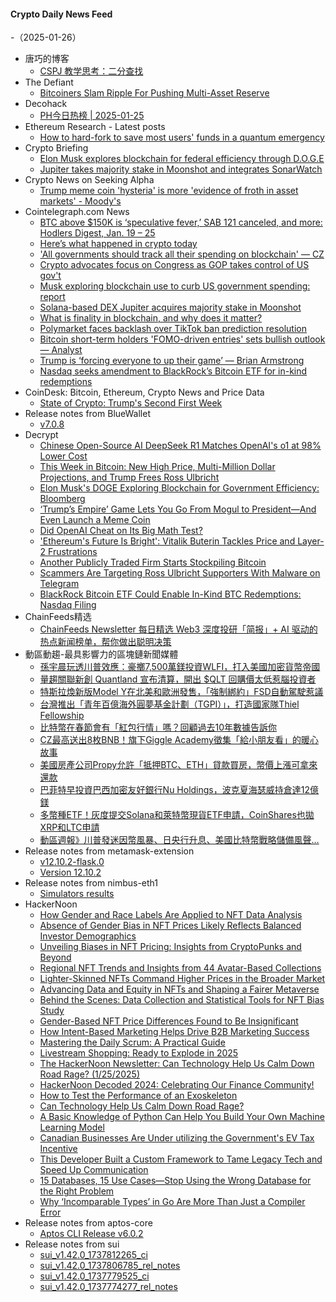 #### Crypto Daily News Feed
-（2025-01-26）

- 唐巧的博客
  - [CSPJ 教学思考：二分查找](https://blog.devtang.com/2025/01/25/teaching-notes-of-binary-search/)
- The Defiant
  - [Bitcoiners Slam Ripple For Pushing Multi-Asset Reserve](https://thedefiant.io/news/blockchains/bitcoiners-slam-ripple-for-pushing-multi-asset-reserve)
- Decohack
  - [PH今日热榜 | 2025-01-25](https://decohack.com/producthunt-daily-2025-01-25/)
- Ethereum Research - Latest posts
  - [How to hard-fork to save most users' funds in a quantum emergency](https://ethresear.ch/t/how-to-hard-fork-to-save-most-users-funds-in-a-quantum-emergency/18901?page=2#post_34)
- Crypto Briefing
  - [Elon Musk explores blockchain for federal efficiency through D.O.G.E](https://cryptobriefing.com/blockchain-initiative-for-doge/)
  - [Jupiter takes majority stake in Moonshot and integrates SonarWatch](https://cryptobriefing.com/jupiter-acquires-moonshot-sonarwatch/)
- Crypto News on Seeking Alpha
  - [Trump meme coin 'hysteria' is more 'evidence of froth in asset markets' - Moody's](https://seekingalpha.com/news/4398677-trump-meme-coin-hysteria-is-more-evidence-of-froth-in-asset-markets-moodys?utm_source=feed_news_crypto&utm_medium=referral&feed_item_type=news)
- Cointelegraph.com News
  - [BTC above $150K is ‘speculative fever,’ SAB 121 canceled, and more: Hodlers Digest, Jan. 19 – 25](https://cointelegraph.com/magazine/bitcoin-150k-speculative-fever-sec-cancels-sab-121-accounting-rule-hodlers-digest/?utm_source=rss_feed&utm_medium=rss&utm_campaign=rss_partner_inbound)
  - [Here’s what happened in crypto today](https://cointelegraph.com/news/what-happened-in-crypto-today?utm_source=rss_feed&utm_medium=rss&utm_campaign=rss_partner_inbound)
  - [&#039;All governments should track all their spending on blockchain&#039; — CZ](https://cointelegraph.com/news/governments-should-track-their-spending-blockchain-cz?utm_source=rss_feed&utm_medium=rss&utm_campaign=rss_partner_inbound)
  - [Crypto advocates focus on Congress as GOP takes control of US gov&#039;t](https://cointelegraph.com/news/crypto-advocates-focus-congress-gop-takes-control-us-govt?utm_source=rss_feed&utm_medium=rss&utm_campaign=rss_partner_inbound)
  - [Musk exploring blockchain use to curb US government spending: report](https://cointelegraph.com/news/elon-musk-exploring-blockchain-curb-us-government-spending?utm_source=rss_feed&utm_medium=rss&utm_campaign=rss_partner_inbound)
  - [Solana-based DEX Jupiter acquires majority stake in Moonshot](https://cointelegraph.com/news/solana-dex-jupiter-acquires-majority-stake-in-moonshot?utm_source=rss_feed&utm_medium=rss&utm_campaign=rss_partner_inbound)
  - [What is finality in blockchain, and why does it matter?](https://cointelegraph.com/explained/what-is-finality-in-blockchain-and-why-does-it-matter?utm_source=rss_feed&utm_medium=rss&utm_campaign=rss_partner_inbound)
  - [Polymarket faces backlash over TikTok ban prediction resolution](https://cointelegraph.com/news/polymarket-faces-backlash-over-tik-tok-ban-prediction-resolution?utm_source=rss_feed&utm_medium=rss&utm_campaign=rss_partner_inbound)
  - [Bitcoin short-term holders &#039;FOMO-driven entries&#039; sets bullish outlook — Analyst](https://cointelegraph.com/news/bitcoin-long-term-holder-supply-signals-strong-bullish-conviction-analyst?utm_source=rss_feed&utm_medium=rss&utm_campaign=rss_partner_inbound)
  - [Trump is ‘forcing everyone to up their game’ — Brian Armstrong](https://cointelegraph.com/news/us-president-donald-trump-crypto-plans-talk-of-industry-coinbase-brian-armstrong?utm_source=rss_feed&utm_medium=rss&utm_campaign=rss_partner_inbound)
  - [Nasdaq seeks amendment to BlackRock’s Bitcoin ETF for in-kind redemptions](https://cointelegraph.com/news/nasdaq-filing-asset-manager-blackrock-bitcoin-etf-in-kind-redemption?utm_source=rss_feed&utm_medium=rss&utm_campaign=rss_partner_inbound)
- CoinDesk: Bitcoin, Ethereum, Crypto News and Price Data
  - [State of Crypto: Trump's Second First Week](https://www.coindesk.com/policy/2025/01/24/state-of-crypto-trump-s-second-first-week)
- Release notes from BlueWallet
  - [v7.0.8](https://github.com/BlueWallet/BlueWallet/releases/tag/v7.0.8)
- Decrypt
  - [Chinese Open-Source AI DeepSeek R1 Matches OpenAI's o1 at 98% Lower Cost](https://decrypt.co/302161/chinese-open-source-ai-deepseek-r1-openai-o1)
  - [This Week in Bitcoin: New High Price, Multi-Million Dollar Projections, and Trump Frees Ross Ulbricht](https://decrypt.co/302623/this-week-bitcoin-new-high-price-projections-trump-frees-ross)
  - [Elon Musk's DOGE Exploring Blockchain for Government Efficiency: Bloomberg](https://decrypt.co/302740/elon-musk-doge-blockchain-government-efficiency)
  - [‘Trump’s Empire’ Game Lets You Go From Mogul to President—And Even Launch a Meme Coin](https://decrypt.co/302728/trumps-empire-telegram-game-mogul-president-meme-coin)
  - [Did OpenAI Cheat on Its Big Math Test?](https://decrypt.co/302691/did-openai-cheat-big-math-test)
  - ['Ethereum's Future Is Bright': Vitalik Buterin Tackles Price and Layer-2 Frustrations](https://decrypt.co/302649/ethereum-future-bright-vitalik-buterin-frustrations)
  - [Another Publicly Traded Firm Starts Stockpiling Bitcoin](https://decrypt.co/302456/another-publicly-traded-firm-bitcoin)
  - [Scammers Are Targeting Ross Ulbricht Supporters With Malware on Telegram](https://decrypt.co/302641/scammers-ross-ulbricht-silk-road-malware-on-telegram)
  - [BlackRock Bitcoin ETF Could Enable In-Kind BTC Redemptions: Nasdaq Filing](https://decrypt.co/302709/blackrock-bitcoin-etf-in-kind-redemptions)
- ChainFeeds精选
  - [ChainFeeds Newsletter 每日精选 Web3 深度投研「简报」+ AI 驱动的热点新闻榜单，帮你做出聪明决策](https://substack.chainfeeds.xyz/p/cbdc-ai-2025-149-acdc-3-11-pectra)
- 動區動趨-最具影響力的區塊鏈新聞媒體
  - [孫宇晨玩透川普效應：豪擲7,500萬鎂投資WLFI，打入美國加密貨幣帝國](https://www.blocktempo.com/justin-sun-becomes-one-of-the-winners-behind-trumps-election-as-us-president/)
  - [量趨關聯新創 Quantland 宣布清算，開出 $QLT 回購價太低惹腦投資者](https://www.blocktempo.com/quantrend-technology-stops-providing-crypto-services-in-taiwan/)
  - [特斯拉煥新版Model Y在北美和歐洲發售，「強制綁約」FSD自動駕駛惹議](https://www.blocktempo.com/tesla-releases-launch-series-new-model-y/)
  - [台灣推出「青年百億海外圓夢基金計劃（TGPI）」，打造國家隊Thiel Fellowship](https://www.blocktempo.com/taiwan-global-pathfinders-intivative-officially-launched/)
  - [比特幣在春節會有「紅包行情」嗎？回顧過去10年數據告訴你](https://www.blocktempo.com/will-bitcoin-have-a-red-envelope-market-this-year/)
  - [CZ最高送出8枚BNB！旗下Giggle Academy徵集「給小朋友看」的暖心故事](https://www.blocktempo.com/giggle-academy-launches-new-rewards-program/)
  - [美國房產公司Propy允許「抵押BTC、ETH」貸款買房，幣價上漲可拿來還款](https://www.blocktempo.com/propy-allows-real-estate-purchases-to-be-secured-with-bitcoin/)
  - [巴菲特早投資巴西加密友好銀行Nu Holdings，波克夏海瑟威持倉達12億鎂](https://www.blocktempo.com/buffett-invests-in-crypto-friendly-bank-nu-holdings/)
  - [多幣種ETF！灰度提交Solana和萊特幣現貨ETF申請，CoinShares也拋XRP和LTC申請](https://www.blocktempo.com/grayscale-submits-solana-spot-etf-application/)
  - [動區週報》川普發迷因幣風暴、日央行升息、美國比特幣戰略儲備風聲…](https://www.blocktempo.com/quick-look-at-this-week-market-dynamics-and-analysis-0125/)
- Release notes from metamask-extension
  - [v12.10.2-flask.0](https://github.com/MetaMask/metamask-extension/releases/tag/v12.10.2-flask.0)
  - [Version 12.10.2](https://github.com/MetaMask/metamask-extension/releases/tag/v12.10.2)
- Release notes from nimbus-eth1
  - [Simulators results](https://github.com/status-im/nimbus-eth1/releases/tag/sim-stat)
- HackerNoon
  - [How Gender and Race Labels Are Applied to NFT Data Analysis](https://hackernoon.com/how-gender-and-race-labels-are-applied-to-nft-data-analysis?source=rss)
  - [Absence of Gender Bias in NFT Prices Likely Reflects Balanced Investor Demographics](https://hackernoon.com/absence-of-gender-bias-in-nft-prices-likely-reflects-balanced-investor-demographics?source=rss)
  - [Unveiling Biases in NFT Pricing: Insights from CryptoPunks and Beyond](https://hackernoon.com/unveiling-biases-in-nft-pricing-insights-from-cryptopunks-and-beyond?source=rss)
  - [Regional NFT Trends and Insights from 44 Avatar-Based Collections](https://hackernoon.com/regional-nft-trends-and-insights-from-44-avatar-based-collections?source=rss)
  - [Lighter-Skinned NFTs Command Higher Prices in the Broader Market](https://hackernoon.com/lighter-skinned-nfts-command-higher-prices-in-the-broader-market?source=rss)
  - [Advancing Data and Equity in NFTs and Shaping a Fairer Metaverse](https://hackernoon.com/advancing-data-and-equity-in-nfts-and-shaping-a-fairer-metaverse?source=rss)
  - [Behind the Scenes: Data Collection and Statistical Tools for NFT Bias Study](https://hackernoon.com/behind-the-scenes-data-collection-and-statistical-tools-for-nft-bias-study?source=rss)
  - [Gender-Based NFT Price Differences Found to Be Insignificant](https://hackernoon.com/gender-based-nft-price-differences-found-to-be-insignificant?source=rss)
  - [How Intent-Based Marketing Helps Drive B2B Marketing Success](https://hackernoon.com/how-intent-based-marketing-helps-drive-b2b-marketing-success?source=rss)
  - [Mastering the Daily Scrum: A Practical Guide](https://hackernoon.com/mastering-the-daily-scrum-a-practical-guide?source=rss)
  - [Livestream Shopping: Ready to Explode in 2025](https://hackernoon.com/livestream-shopping-ready-to-explode-in-2025?source=rss)
  - [The HackerNoon Newsletter: Can Technology Help Us Calm Down Road Rage? (1/25/2025)](https://hackernoon.com/1-25-2025-newsletter?source=rss)
  - [HackerNoon Decoded 2024: Celebrating Our Finance Community!](https://hackernoon.com/hackernoon-decoded-2024-celebrating-our-finance-community?source=rss)
  - [How to Test the Performance of an Exoskeleton](https://hackernoon.com/how-to-test-the-performance-of-an-exoskeleton?source=rss)
  - [Can Technology Help Us Calm Down Road Rage?](https://hackernoon.com/can-technology-help-us-calm-down-road-rage?source=rss)
  - [A Basic Knowledge of Python Can Help You Build Your Own Machine Learning Model](https://hackernoon.com/a-basic-knowledge-of-python-can-help-you-build-your-own-machine-learning-model?source=rss)
  - [Canadian Businesses Are Under utilizing the Government's EV Tax Incentive](https://hackernoon.com/canadian-businesses-are-under-utilizing-the-governments-ev-tax-incentive?source=rss)
  - [This Developer Built a Custom Framework to Tame Legacy Tech and Speed Up Communication](https://hackernoon.com/this-developer-built-a-custom-framework-to-tame-legacy-tech-and-speed-up-communication?source=rss)
  - [15 Databases, 15 Use Cases—Stop Using the Wrong Database for the Right Problem](https://hackernoon.com/15-databases-15-use-casesstop-using-the-wrong-database-for-the-right-problem?source=rss)
  - [Why ‘Incomparable Types’ in Go Are More Than Just a Compiler Error](https://hackernoon.com/why-incomparable-types-in-go-are-more-than-just-a-compiler-error?source=rss)
- Release notes from aptos-core
  - [Aptos CLI Release v6.0.2](https://github.com/aptos-labs/aptos-core/releases/tag/aptos-cli-v6.0.2)
- Release notes from sui
  - [sui_v1.42.0_1737812265_ci](https://github.com/MystenLabs/sui/releases/tag/sui_v1.42.0_1737812265_ci)
  - [sui_v1.42.0_1737806785_rel_notes](https://github.com/MystenLabs/sui/releases/tag/sui_v1.42.0_1737806785_rel_notes)
  - [sui_v1.42.0_1737779525_ci](https://github.com/MystenLabs/sui/releases/tag/sui_v1.42.0_1737779525_ci)
  - [sui_v1.42.0_1737774277_rel_notes](https://github.com/MystenLabs/sui/releases/tag/sui_v1.42.0_1737774277_rel_notes)
